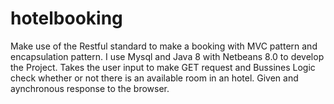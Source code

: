 # hotelbooking
Make use of the Restful standard to make a booking with MVC pattern and encapsulation pattern.
I use Mysql and Java 8 with Netbeans 8.0 to develop the Project. 
Takes the user input to make GET request and Bussines Logic check whether or not there is an available room in an hotel. Given and aynchronous response to the browser.
